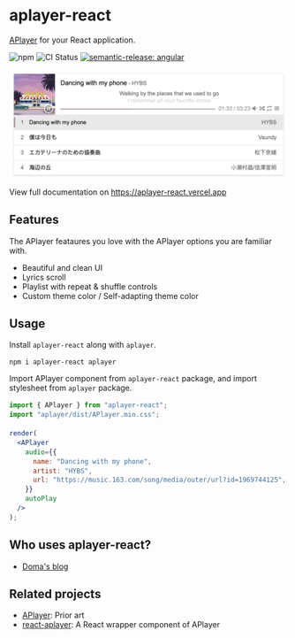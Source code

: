 # aplayer-react

[APlayer](https://aplayer.js.org/) for your React application.

![npm](https://img.shields.io/npm/v/aplayer-react)
![CI Status](https://github.com/SevenOutman/aplayer-react/actions/workflows/ci.yml/badge.svg)
[![semantic-release: angular](https://img.shields.io/badge/semantic--release-angular-e10079?logo=semantic-release)](https://github.com/semantic-release/semantic-release)

![ScreenShot](./screenshot.png)

View full documentation on https://aplayer-react.vercel.app

## Features

The APlayer feataures you love with the APlayer options you are familiar with.

- Beautiful and clean UI
- Lyrics scroll
- Playlist with repeat & shuffle controls
- Custom theme color / Self-adapting theme color

## Usage

Install `aplayer-react` along with `aplayer`.

    npm i aplayer-react aplayer

Import APlayer component from `aplayer-react` package, and import stylesheet from `aplayer` package.

```jsx
import { APlayer } from "aplayer-react";
import "aplayer/dist/APlayer.min.css";

render(
  <APlayer
    audio={{
      name: "Dancing with my phone",
      artist: "HYBS",
      url: "https://music.163.com/song/media/outer/url?id=1969744125",
    }}
    autoPlay
  />
);
```

## Who uses aplayer-react?

- [Doma's blog](https://doma.land)

## Related projects

- [APlayer](https://github.com/DIYgod/APlayer): Prior art
- [react-aplayer](https://github.com/sabrinaluo/react-aplayer): A React wrapper component of APlayer
